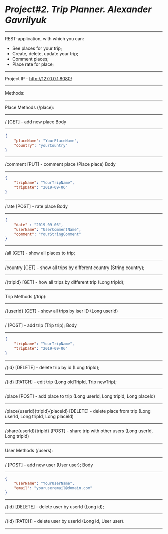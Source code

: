 # _*Project#2. Trip Planner. Alexander Gavrilyuk*_
***
REST-application, with which you can:
- See places for your trip;
- Create, delete, update your trip;
- Comment places;
- Place rate for place;
***
Project IP - http://127.0.0.1:8080/
***
Methods:
***
Place Methods (/place):
***
/ [GET] - add new place
Body
***
```json
{
	"placeName": "YourPlaceName",
	"country": "yourCountry"
}
```
***
/comment [PUT] - comment place (Place place)
Body
***
```json
{
	"tripName": "YourTripName",
	"tripDate": "2019-09-06"
}
```
***
/rate [POST] - rate place
Body
***
```json
{
	"date" : "2019-09-06",
	"userName": "UserCommentName",
	"comment": "YourStringComment"
}
```
***
/all [GET] - show all places to trip;
***
/country [GET] - show all trips by different country (String country);
***
/{tripId} [GET] - how all trips by different trip (Long tripId);
***
Trip Methods (/trip):
***
/{userId} [GET] - show all trips by iser ID (Long userId)
***
/ [POST] - add trip (Trip trip);
Body
***
```json
{
	"tripName": "YourTripName",
	"tripDate": "2019-09-06"
}
```
***
/{id} [DELETE] - delete trip by id (Long tripId);
***
/{id} [PATCH] - edit trip (Long oldTripId, Trip newTrip);
***
/place [POST] - add place to trip (Long userId, Long tripId, Long placeId) 
***
/place{userId}{tripId}{placeId} [DELETE] - delete place from trip (Long userId, Long tripId, Long placeId)
***
/share{userId}{tripId} [POST] - share trip with other users (Long userId, Long tripId)
***
User Methods (/users):
***
/ [POST] - add new user (User user);
Body
***
```json
{
	"userName": "YourUserName",
	"email": "youruseremail@domain.com"
}
```
***
/{id} [DELETE] - delete user by userId (Long id);
***
/{id} [PATCH] - delete user by userId (Long id, User user).
***


